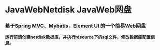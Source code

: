 # JavaWebNetdisk JavaWeb网盘
### 基于Spring MVC、Mybatis，Element UI 的一个简易Web网盘

**运行前请创建netdisk数据库，并执行resource下的sql文件，修改数据库配置信息。**
